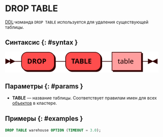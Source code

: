 # DROP TABLE

[DDL](ddl.md)-команда `DROP TABLE` используется для удаления
существующей таблицы.

## Синтаксис {: #syntax }

![DROP TABLE](../../images/ebnf/drop_table.svg)

## Параметры {: #params }

* **TABLE** — название таблицы. Соответствует правилам имен для всех
  [объектов](object.md) в кластере.

## Примеры {: #examples }

```sql
DROP TABLE warehouse OPTION (TIMEOUT = 3.0);
```

